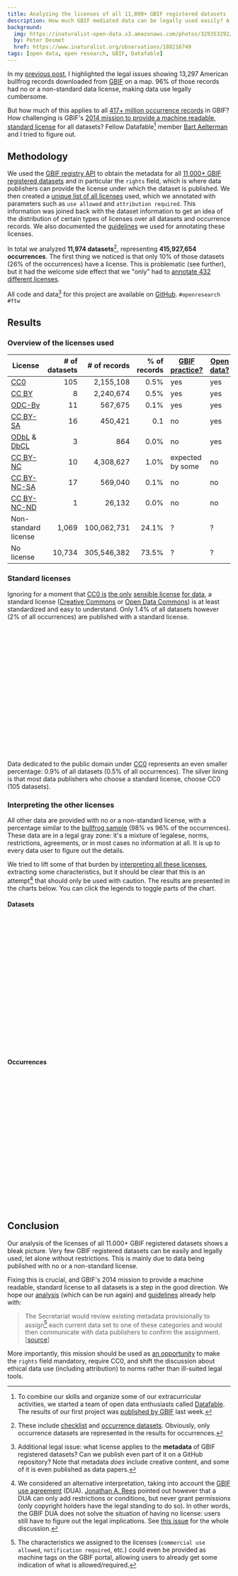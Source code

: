 ```yaml
---
title: Analyzing the licenses of all 11,000+ GBIF registered datasets
description: How much GBIF mediated data can be legally used easily? A collaborative analysis.
background:
  img: https://inaturalist-open-data.s3.amazonaws.com/photos/329353292/large.jpg
  by: Peter Desmet
  href: https://www.inaturalist.org/observations/188216749
tags: [open data, open research, GBIF, Datafable]
---
```


<!--<script src="http://ajax.googleapis.com/ajax/libs/jquery/1.8.2/jquery.min.js"></script>-->
<script src="http://d3js.org/d3.v3.min.js"></script>
<script src="http://datafable.com/gbif-data-licenses/charts-for-blog/js/nv.d3.min.js"></script>
<script src="http://datafable.com/gbif-data-licenses/charts-for-blog/js/data.js"></script>
<script src="http://datafable.com/gbif-data-licenses/charts-for-blog/js/charts.js"></script>
<link href="http://datafable.com/gbif-data-licenses/charts-for-blog/css/nv.d3.min.css" rel="stylesheet" type="text/css">
<style>
  .chart {
    display: block;
    height: 300px;
    width: 100%;
  }
  .chart .title {
      font-weight: bold;
  }
  .nvtooltip h3 {
      font-size: 1.2em;
  }
</style>

In my [previous post](/posts/illegal-bullfrogs.html), I highlighted the legal issues showing 13,297 American bullfrog records downloaded from [GBIF](http://www.gbif.org) on a map. 96% of those records had no or a non-standard data license, making data use legally cumbersome.

But how much of this applies to all [417+ million occurrence records](http://www.gbif.org/occurrence) in GBIF? How challenging is GBIF's [2014 mission to provide a machine readable, standard license](/posts/gbif-data-license.html) for all datasets? Fellow Datafable[^1] member [Bart Aelterman](https://twitter.com/bartaelterman) and I tried to figure out.

[^1]: To combine our skills and organize some of our extracurricular activities, we started a team of open data enthusiasts called [Datafable](https://twitter.com/datafable). The results of our first project was [published by GBIF](http://www.gbif.org/page/2991) last week.

## Methodology

We used the [GBIF registry API](http://www.gbif.org/developer/registry) to obtain the metadata for all [11,000+ GBIF registered datasets](http://www.gbif.org/dataset/) and in particular the `rights` field, which is where data publishers can provide the license under which the dataset is published. We then created a [unique list of all licenses](https://github.com/Datafable/gbif-data-licenses/blob/master/data/licenses.csv) used, which we annotated with parameters such as `use allowed` and `attribution required`. This information was joined back with the dataset information to get an idea of the distribution of certain types of licenses over all datasets and occurrence records. We also documented the [guidelines](https://github.com/Datafable/gbif-data-licenses/blob/master/guidelines.md) we used for annotating these licenses.

In total we analyzed **11,974 datasets**[^2], representing **415,927,654 occurrences**. The first thing we noticed is that only 10% of those datasets (26% of the occurrences) have a license. This is problematic (see further), but it had the welcome side effect that we "only" had to [annotate 432 different licenses](https://github.com/Datafable/gbif-data-licenses/blob/master/data/licenses.csv).

[^2]: These include [checklist](http://www.gbif.org/dataset/search?type=CHECKLIST) and [occurrence datasets](http://www.gbif.org/dataset/search?type=OCCURRENCE). Obviously, only occurrence datasets are represented in the results for occurrences.

All code and data[^3] for this project are available on [GitHub](https://github.com/Datafable/gbif-data-licenses). `#openresearch #ftw`

[^3]: Additional legal issue: what license applies to the **metadata** of GBIF registered datasets? Can we publish even part of it on a GitHub repository? Note that metadata *does* include creative content, and some of it is even published as data papers.

## Results

### Overview of the licenses used

License | # of datasets | # of records | % of records | [GBIF practice?](https://docs.google.com/file/d/0B-PC5KKdhYCQZ1Y5Q2RySmdPbjQ/edit?usp=sharing) | [Open data?](http://opendefinition.org/okd/)
--- | ---: | ---: | ---: | --- | ---
[CC0](http://creativecommons.org/publicdomain/zero/1.0/) | 105 | 2,155,108 | 0.5% | yes | yes
[CC BY](http://creativecommons.org/licenses/by/3.0/) | 8 | 2,240,674 | 0.5% | yes | yes
[ODC-By](http://opendatacommons.org/licenses/by/1.0/) | 11 | 567,675 | 0.1% | yes | yes
[CC BY-SA](http://creativecommons.org/licenses/by-sa/3.0/) | 16 | 450,421 | 0.1 | no | yes
[ODbL](http://opendatacommons.org/licenses/odbl/1.0/) & [DbCL](http://opendatacommons.org/licenses/dbcl/1.0/) | 3 | 864 | 0.0% | no | yes
[CC BY-NC](http://creativecommons.org/licenses/by-nc/3.0/) | 10 | 4,308,627 | 1.0% | expected by some | no
[CC BY-NC-SA](http://creativecommons.org/licenses/by-nc-sa/3.0/) | 17 | 569,040 | 0.1% | no | no
[CC BY-NC-ND](http://creativecommons.org/licenses/by-nc-nd/3.0/) | 1 | 26,132 | 0.0% | no | no
Non-standard license | 1,069 | 100,062,731 | 24.1% | ? | ?
No license | 10,734 | 305,546,382 | 73.5% | ? | ?

### Standard licenses

Ignoring for a moment that [CC0 is](http://community.canadensys.net/2012/why-we-should-publish-our-data-under-cc0) [the only](http://blog.datadryad.org/2011/10/05/why-does-dryad-use-cc0/) [sensible license](http://doi.org/10.6084/m9.figshare.799766) [for data](/posts/gbif-data-license.html), a standard license ([Creative Commons](http://creativecommons.org/licenses/) or [Open Data Commons](http://opendatacommons.org/licenses/)) is at least standardized and easy to understand. Only 1.4% of all datasets however (2% of all occurrences) are published with a standard license.

<div class="clearfix">
  <svg id="chart1" class="chart" style="float:left; width: 50%;"></svg>
  <svg id="chart2" class="chart" style="float:left; width: 50%;"></svg>
</div>

Data dedicated to the public domain under [CC0](http://creativecommons.org/publicdomain/zero/1.0/) represents an even smaller percentage: 0.9% of all datasets (0.5% of all occurrences). The silver lining is that most data publishers who choose a standard license, choose CC0 (105 datasets).

### Interpreting the other licenses

All other data are provided with no or a non-standard license, with a percentage similar to the [bullfrog sample](/posts/illegal-bullfrogs.html) (98% vs 96% of the occurrences). These data are in a legal gray zone: it's a mixture of legalese, norms, restrictions, agreements, or in most cases no information at all. It is up to every data user to figure out the details.

We tried to lift some of that burden by [interpreting all these licenses](https://github.com/Datafable/gbif-data-licenses/blob/master/data/licenses.csv), extracting some characteristics, but it should be clear that this is an attempt[^4] that should only be used with caution. The results are presented in the charts below. You can click the legends to toggle parts of the chart.

[^4]: We considered an alternative interpretation, taking into account the [GBIF use agreement](http://www.gbif.org/disclaimer/datause) (DUA). [Jonathan A. Rees](https://twitter.com/jar346) pointed out however that a DUA can only add restrictions or conditions, but never grant permissions (only copyright holders have the legal standing to do so). In other words, the GBIF DUA does not solve the situation of having no license: users still have to figure out the legal implications. See [this issue](https://github.com/Datafable/gbif-data-licenses/issues/12) for the whole discussion.

#### Datasets

<div><svg id="chart3" class="chart"></svg></div>

#### Occurrences

<div><svg id="chart4" class="chart"></svg></div>

## Conclusion

Our analysis of the licenses of all 11.000+ GBIF registered datasets shows a bleak picture. Very few GBIF registered datasets can be easily and legally used, let alone without restrictions. This is mainly due to data being published with no or a non-standard license.

Fixing this is crucial, and GBIF's 2014 mission to provide a machine readable, standard license to all datasets is a step in the good direction. We hope our [analysis](https://github.com/Datafable/gbif-data-licenses) (which can be run again) and [guidelines](https://github.com/Datafable/gbif-data-licenses/blob/master/guidelines.md) already help with:

> The Secretariat would review existing metadata provisionally to assign[^5] each current data set to one of these categories and would then communicate with data publishers to confirm the assignment. [[source](https://docs.google.com/file/d/0B-PC5KKdhYCQZ1Y5Q2RySmdPbjQ/edit?usp=sharing)]

[^5]: The characteristics we assigned to the licenses (`commercial use allowed`, `notification required`, etc.) could even be provided as machine tags on the GBIF portal, allowing users to already get some indication of what is allowed/required.

More importantly, this mission should be used as [an opportunity](/posts/gbif-data-license.html) to make the `rights` field mandatory, require CC0, and shift the discussion about ethical data use (including attribution) to norms rather than ill-suited legal tools.
